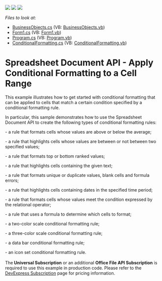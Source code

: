 <!-- default badges list -->
![](https://img.shields.io/endpoint?url=https://codecentral.devexpress.com/api/v1/VersionRange/128613029/19.2.2%2B)
[![](https://img.shields.io/badge/Open_in_DevExpress_Support_Center-FF7200?style=flat-square&logo=DevExpress&logoColor=white)](https://supportcenter.devexpress.com/ticket/details/E4959)
[![](https://img.shields.io/badge/📖_How_to_use_DevExpress_Examples-e9f6fc?style=flat-square)](https://docs.devexpress.com/GeneralInformation/403183)
<!-- default badges end -->
<!-- default file list -->
*Files to look at*:

* [BusinessObjects.cs](./CS/ConditionalFormatting_Example/BusinessObjects.cs) (VB: [BusinessObjects.vb](./VB/ConditionalFormatting_Example/BusinessObjects.vb))
* [Form1.cs](./CS/ConditionalFormatting_Example/Form1.cs) (VB: [Form1.vb](./VB/ConditionalFormatting_Example/Form1.vb))
* [Program.cs](./CS/ConditionalFormatting_Example/Program.cs) (VB: [Program.vb](./VB/ConditionalFormatting_Example/Program.vb))
* [ConditionalFormatting.cs](./CS/ConditionalFormatting_Example/SpreadsheetActions/ConditionalFormatting.cs) (VB: [ConditionalFormatting.vb](./VB/ConditionalFormatting_Example/SpreadsheetActions/ConditionalFormatting.vb))
<!-- default file list end -->
# Spreadsheet Document API - Apply Conditional Formatting to a Cell Range


<p>This example illustrates how to get started with conditional formatting that can be applied to cells that match a certain condition specified by a conditional formatting rule.</p>
<p>In particular, this sample demonstrates how to use the Spreadsheet Document API to create the following types of conditional formatting rules:</p>
<p>- a rule that formats cells whose values are above or below the average;</p>
<p>- a rule that highlights cells whose values are between or not between two specified values;</p>
<p>- a rule that formats top or bottom ranked values;</p>
<p>- a rule that highlights cells containing the given text;</p>
<p>- a rule that formats unique or duplicate values, blank cells and formula errors;</p>
<p>- a rule that highlights cells containing dates in the specified time period;</p>
<p>- a rule that formats cells whose values meet the condition expressed by the relational operator;</p>
<p>- a rule that uses a formula to determine which cells to format;</p>
<p>- a two-color scale conditional formatting rule;</p>
<p>- a three-color scale conditional formatting rule;</p>
<p>- a data bar conditional formatting rule;</p>
<p>- an icon set conditional formatting rule.<br><br>The<strong> Universal Subscription</strong> or an additional <strong>Office File API Subscription</strong> is required to use this example in production code. Please refer to the <a href="https://www.devexpress.com/Buy/NET/">DevExpress Subscription</a> page for pricing information.</p>

<br/>
